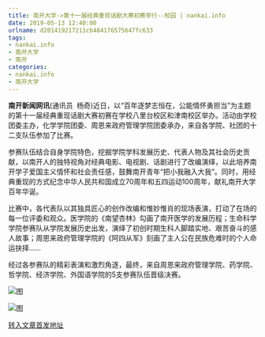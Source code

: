 ```yaml
---
title: 南开大学->第十一届经典重现话剧大赛初赛举行--校园 | nankai.info
date: 2019-05-13 12:40:00
urlname: d201419217211cb484176575647fc633
tags: 
- nankai.info
- 南开大学
- 南开
categories:
- nankai.info
- 南开大学
---
```



**南开新闻网讯**(通讯员  杨奇)近日，以“百年逐梦志恒在，公能情怀勇担当”为主题的第十一届经典重现话剧大赛初赛在学校八里台校区和津南校区举办。活动由学校团委主办，化学学院团委、周恩来政府管理学院团委承办，来自各学院、社团的十二支队伍参加了比赛。

参赛队伍结合自身学院特色，挖掘学院学科发展历史、代表人物及其社会历史贡献，以南开人的独特视角对经典电影、电视剧、话剧进行了改编演绎，以此培养南开学子爱国主义情怀和社会责任感，鼓舞南开青年“把小我融入大我”。同时，用经典重现的方式纪念中华人民共和国成立70周年和五四运动100周年，献礼南开大学百年华诞。

比赛中，各代表队以其独具匠心的创作改编和惟妙惟肖的现场表演，打动了在场的每一位评委和观众。医学院的《南望杏林》勾画了南开医学的发展历程；生命科学学院参赛队从学院发展历史出发，演绎了初创时期生科人脚踏实地、艰苦奋斗的感人故事；周恩来政府管理学院的《阿四从军》刻画了主人公在民族危难时的个人命运抉择……

经过各参赛队的精彩表演和激烈角逐，最终，来自周恩来政府管理学院、药学院、哲学院、经济学院、外国语学院的5支参赛队伍晋级决赛。



![图](http://news.nankai.edu.cn/pic/0/00/35/41/354164_953482.jpg)

![图](http://news.nankai.edu.cn/pic/0/00/35/41/354165_768827.jpg)

[转入文章首发地址](http://news.nankai.edu.cn/qqxy/system/2019/05/13/000450834.shtml)